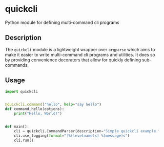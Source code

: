 # quickcli

Python module for defining multi-command cli programs

## Description

The `quickcli` module is a lightweight wrapper over `argparse` which aims to make it easier to write multi-command cli programs and utilities. It does so by providing convenience decorators that allow for quickly defining sub-commands.

## Usage

```python
import quickcli


@quickcli.command("hello", help="say hello")
def command_hello(options):
    print("Hello, World!")


def main():
    cli = quickcli.CommandParser(description="Simple quickcli example.")
    cli.use_logging(format="[%(levelname)s] %(message)s")
    cli.run()
```

